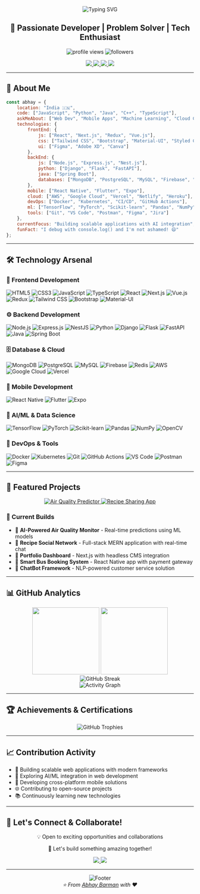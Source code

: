 <div align="center">
  <img src="https://readme-typing-svg.herokuapp.com?font=Fira+Code&size=30&duration=3000&pause=1000&color=00D4FF&center=true&vCenter=true&width=500&lines=Hi+%F0%9F%91%8B+I'm+Abhay+Barman;Full+Stack+Developer;Machine+Learning+Engineer;Mobile+App+Developer;Always+Learning+%F0%9F%9A%80" alt="Typing SVG" />
</div>

<h2 align="center">🚀 Passionate Developer | Problem Solver | Tech Enthusiast</h2>

<p align="center">
  <img src="https://komarev.com/ghpvc/?username=ABHAYBARMAN067&label=Profile%20views&color=0e75b6&style=flat" alt="profile views" />
  <img src="https://img.shields.io/github/followers/ABHAYBARMAN067?label=Followers&style=social" alt="followers" />
</p>

<p align="center">
  <a href="https://github.com/ABHAYBARMAN067">
    <img src="https://img.shields.io/badge/GitHub-100000?style=for-the-badge&logo=github&logoColor=white"/>
  </a>
  <a href="https://www.linkedin.com/in/abhay-barman-9a0b3a277">
    <img src="https://img.shields.io/badge/LinkedIn-0077B5?style=for-the-badge&logo=linkedin&logoColor=white"/>
  </a>
  <a href="https://codepen.io/Abhay-Barman">
    <img src="https://img.shields.io/badge/CodePen-000000?style=for-the-badge&logo=codepen&logoColor=white"/>
  </a>
  <a href="mailto:abhaybarman067@gmail.com">
    <img src="https://img.shields.io/badge/Gmail-D14836?style=for-the-badge&logo=gmail&logoColor=white"/>
  </a>
</p>

---

## 🎯 About Me

```javascript
const abhay = {
    location: "India 🇮🇳",
    code: ["JavaScript", "Python", "Java", "C++", "TypeScript"],
    askMeAbout: ["Web Dev", "Mobile Apps", "Machine Learning", "Cloud Computing"],
    technologies: {
        frontEnd: {
            js: ["React", "Next.js", "Redux", "Vue.js"],
            css: ["Tailwind CSS", "Bootstrap", "Material-UI", "Styled Components"],
            ui: ["Figma", "Adobe XD", "Canva"]
        },
        backEnd: {
            js: ["Node.js", "Express.js", "Nest.js"],
            python: ["Django", "Flask", "FastAPI"],
            java: ["Spring Boot"],
            databases: ["MongoDB", "PostgreSQL", "MySQL", "Firebase", "Redis"]
        },
        mobile: ["React Native", "Flutter", "Expo"],
        cloud: ["AWS", "Google Cloud", "Vercel", "Netlify", "Heroku"],
        devOps: ["Docker", "Kubernetes", "CI/CD", "GitHub Actions"],
        ml: ["TensorFlow", "PyTorch", "Scikit-learn", "Pandas", "NumPy"],
        tools: ["Git", "VS Code", "Postman", "Figma", "Jira"]
    },
    currentFocus: "Building scalable applications with AI integration",
    funFact: "I debug with console.log() and I'm not ashamed! 😄"
};
```

---

## 🛠️ Technology Arsenal

### 🎨 Frontend Development
<p>
  <img src="https://img.shields.io/badge/HTML5-E34F26?style=for-the-badge&logo=html5&logoColor=white" alt="HTML5"/>
  <img src="https://img.shields.io/badge/CSS3-1572B6?style=for-the-badge&logo=css3&logoColor=white" alt="CSS3"/>
  <img src="https://img.shields.io/badge/JavaScript-F7DF1E?style=for-the-badge&logo=javascript&logoColor=black" alt="JavaScript"/>
  <img src="https://img.shields.io/badge/TypeScript-007ACC?style=for-the-badge&logo=typescript&logoColor=white" alt="TypeScript"/>
  <img src="https://img.shields.io/badge/React-20232A?style=for-the-badge&logo=react&logoColor=61DAFB" alt="React"/>
  <img src="https://img.shields.io/badge/Next.js-000000?style=for-the-badge&logo=nextdotjs&logoColor=white" alt="Next.js"/>
  <img src="https://img.shields.io/badge/Vue.js-35495E?style=for-the-badge&logo=vuedotjs&logoColor=4FC08D" alt="Vue.js"/>
  <img src="https://img.shields.io/badge/Redux-593D88?style=for-the-badge&logo=redux&logoColor=white" alt="Redux"/>
  <img src="https://img.shields.io/badge/Tailwind_CSS-38B2AC?style=for-the-badge&logo=tailwind-css&logoColor=white" alt="Tailwind CSS"/>
  <img src="https://img.shields.io/badge/Bootstrap-563D7C?style=for-the-badge&logo=bootstrap&logoColor=white" alt="Bootstrap"/>
  <img src="https://img.shields.io/badge/Material--UI-0081CB?style=for-the-badge&logo=material-ui&logoColor=white" alt="Material-UI"/>
</p>

### ⚙️ Backend Development
<p>
  <img src="https://img.shields.io/badge/Node.js-43853D?style=for-the-badge&logo=node.js&logoColor=white" alt="Node.js"/>
  <img src="https://img.shields.io/badge/Express.js-404D59?style=for-the-badge&logo=express&logoColor=white" alt="Express.js"/>
  <img src="https://img.shields.io/badge/NestJS-E0234E?style=for-the-badge&logo=nestjs&logoColor=white" alt="NestJS"/>
  <img src="https://img.shields.io/badge/Python-3776AB?style=for-the-badge&logo=python&logoColor=white" alt="Python"/>
  <img src="https://img.shields.io/badge/Django-092E20?style=for-the-badge&logo=django&logoColor=white" alt="Django"/>
  <img src="https://img.shields.io/badge/Flask-000000?style=for-the-badge&logo=flask&logoColor=white" alt="Flask"/>
  <img src="https://img.shields.io/badge/FastAPI-005571?style=for-the-badge&logo=fastapi&logoColor=white" alt="FastAPI"/>
  <img src="https://img.shields.io/badge/Java-ED8B00?style=for-the-badge&logo=java&logoColor=white" alt="Java"/>
  <img src="https://img.shields.io/badge/Spring_Boot-F2F4F9?style=for-the-badge&logo=spring-boot&logoColor=6DB33F" alt="Spring Boot"/>
</p>

### 🗄️ Database & Cloud
<p>
  <img src="https://img.shields.io/badge/MongoDB-4EA94B?style=for-the-badge&logo=mongodb&logoColor=white" alt="MongoDB"/>
  <img src="https://img.shields.io/badge/PostgreSQL-316192?style=for-the-badge&logo=postgresql&logoColor=white" alt="PostgreSQL"/>
  <img src="https://img.shields.io/badge/MySQL-00000F?style=for-the-badge&logo=mysql&logoColor=white" alt="MySQL"/>
  <img src="https://img.shields.io/badge/Firebase-039BE5?style=for-the-badge&logo=Firebase&logoColor=white" alt="Firebase"/>
  <img src="https://img.shields.io/badge/Redis-DC382D?style=for-the-badge&logo=redis&logoColor=white" alt="Redis"/>
  <img src="https://img.shields.io/badge/Amazon_AWS-232F3E?style=for-the-badge&logo=amazon-aws&logoColor=white" alt="AWS"/>
  <img src="https://img.shields.io/badge/Google_Cloud-4285F4?style=for-the-badge&logo=google-cloud&logoColor=white" alt="Google Cloud"/>
  <img src="https://img.shields.io/badge/Vercel-000000?style=for-the-badge&logo=vercel&logoColor=white" alt="Vercel"/>
</p>

### 📱 Mobile Development
<p>
  <img src="https://img.shields.io/badge/React_Native-20232A?style=for-the-badge&logo=react&logoColor=61DAFB" alt="React Native"/>
  <img src="https://img.shields.io/badge/Flutter-02569B?style=for-the-badge&logo=flutter&logoColor=white" alt="Flutter"/>
  <img src="https://img.shields.io/badge/Expo-1C1E24?style=for-the-badge&logo=expo&logoColor=#D04A37" alt="Expo"/>
</p>

### 🤖 AI/ML & Data Science
<p>
  <img src="https://img.shields.io/badge/TensorFlow-FF6F00?style=for-the-badge&logo=tensorflow&logoColor=white" alt="TensorFlow"/>
  <img src="https://img.shields.io/badge/PyTorch-EE4C2C?style=for-the-badge&logo=pytorch&logoColor=white" alt="PyTorch"/>
  <img src="https://img.shields.io/badge/scikit--learn-F7931E?style=for-the-badge&logo=scikit-learn&logoColor=white" alt="Scikit-learn"/>
  <img src="https://img.shields.io/badge/Pandas-2C2D72?style=for-the-badge&logo=pandas&logoColor=white" alt="Pandas"/>
  <img src="https://img.shields.io/badge/Numpy-777BB4?style=for-the-badge&logo=numpy&logoColor=white" alt="NumPy"/>
  <img src="https://img.shields.io/badge/OpenCV-27338e?style=for-the-badge&logo=OpenCV&logoColor=white" alt="OpenCV"/>
</p>

### 🔧 DevOps & Tools
<p>
  <img src="https://img.shields.io/badge/Docker-2496ED?style=for-the-badge&logo=docker&logoColor=white" alt="Docker"/>
  <img src="https://img.shields.io/badge/kubernetes-326ce5.svg?&style=for-the-badge&logo=kubernetes&logoColor=white" alt="Kubernetes"/>
  <img src="https://img.shields.io/badge/Git-F05032?style=for-the-badge&logo=git&logoColor=white" alt="Git"/>
  <img src="https://img.shields.io/badge/GitHub_Actions-2088FF?style=for-the-badge&logo=github-actions&logoColor=white" alt="GitHub Actions"/>
  <img src="https://img.shields.io/badge/VS_Code-007ACC?style=for-the-badge&logo=visual-studio-code&logoColor=white" alt="VS Code"/>
  <img src="https://img.shields.io/badge/Postman-FF6C37?style=for-the-badge&logo=postman&logoColor=white" alt="Postman"/>
  <img src="https://img.shields.io/badge/Figma-F24E1E?style=for-the-badge&logo=figma&logoColor=white" alt="Figma"/>
</p>

---

## 🚀 Featured Projects

<div align="center">
  <a href="https://github.com/ABHAYBARMAN067/air-quality-predictor">
    <img src="https://github-readme-stats.vercel.app/api/pin/?username=ABHAYBARMAN067&repo=air-quality-predictor&theme=radical" alt="Air Quality Predictor"/>
  </a>
  <a href="https://github.com/ABHAYBARMAN067/recipe-sharing-app">
    <img src="https://github-readme-stats.vercel.app/api/pin/?username=ABHAYBARMAN067&repo=recipe-sharing-app&theme=radical" alt="Recipe Sharing App"/>
  </a>
</div>

### 🌟 Current Builds
- 🌿 **AI-Powered Air Quality Monitor** - Real-time predictions using ML models
- 🍲 **Recipe Social Network** - Full-stack MERN application with real-time chat
- 💼 **Portfolio Dashboard** - Next.js with headless CMS integration
- 📱 **Smart Bus Booking System** - React Native app with payment gateway
- 🤖 **ChatBot Framework** - NLP-powered customer service solution

---

## 📊 GitHub Analytics

<div align="center">
  <img height="180em" src="https://github-readme-stats.vercel.app/api?username=ABHAYBARMAN067&show_icons=true&theme=radical&include_all_commits=true&count_private=true"/>
  <img height="180em" src="https://github-readme-stats.vercel.app/api/top-langs/?username=ABHAYBARMAN067&layout=compact&theme=radical&langs_count=8"/>
</div>

<div align="center">
  <img src="https://github-readme-streak-stats.herokuapp.com/?user=ABHAYBARMAN067&theme=radical" alt="GitHub Streak"/>
</div>

<div align="center">
  <img src="https://github-readme-activity-graph.vercel.app/graph?username=ABHAYBARMAN067&theme=react-dark&bg_color=0D1117&color=00D4FF&line=00D4FF&point=FFFFFF" alt="Activity Graph"/>
</div>

---

## 🏆 Achievements & Certifications

<p align="center">
  <img src="https://github-profile-trophy.vercel.app/?username=ABHAYBARMAN067&theme=radical&no-frame=true&row=1&column=7" alt="GitHub Trophies"/>
</p>

---

## 📈 Contribution Activity

<!--START_SECTION:activity-->
- 🎯 Building scalable web applications with modern frameworks
- 🤖 Exploring AI/ML integration in web development  
- 📱 Developing cross-platform mobile solutions
- 🌐 Contributing to open-source projects
- 📚 Continuously learning new technologies
<!--END_SECTION:activity-->

---

## 💬 Let's Connect & Collaborate!

<div align="center">
  <p>💡 Open to exciting opportunities and collaborations</p>
  <p>🚀 Let's build something amazing together!</p>
  
  <a href="https://www.linkedin.com/in/abhay-barman-9a0b3a277">
    <img src="https://img.shields.io/badge/Connect_on_LinkedIn-0077B5?style=for-the-badge&logo=linkedin&logoColor=white"/>
  </a>
  <a href="mailto:abhaybarman067@gmail.com">
    <img src="https://img.shields.io/badge/Send_Email-D14836?style=for-the-badge&logo=gmail&logoColor=white"/>
  </a>
</div>

---

<div align="center">
  <img src="https://capsule-render.vercel.app/api?type=waving&color=gradient&height=100&section=footer" alt="Footer"/>
</div>

<div align="center">
  <i>⭐️ From <a href="https://github.com/ABHAYBARMAN067">Abhay Barman</a> with ❤️</i>
</div>

